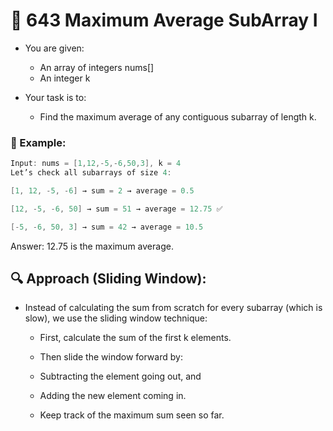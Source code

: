 # 🧠 643 Maximum Average SubArray I

- You are given:

  - An array of integers nums[]
  - An integer k

- Your task is to:

  - Find the maximum average of any contiguous subarray of length k.


### 📌 Example:

```java
Input: nums = [1,12,-5,-6,50,3], k = 4
Let’s check all subarrays of size 4:

[1, 12, -5, -6] → sum = 2 → average = 0.5

[12, -5, -6, 50] → sum = 51 → average = 12.75 ✅

[-5, -6, 50, 3] → sum = 42 → average = 10.5
```

Answer: 12.75 is the maximum average.

## 🔍 Approach (Sliding Window):

- Instead of calculating the sum from scratch for every subarray (which is slow), we use the sliding window technique:

  - First, calculate the sum of the first k elements.

  - Then slide the window forward by:

  - Subtracting the element going out, and

  - Adding the new element coming in.

  - Keep track of the maximum sum seen so far.

